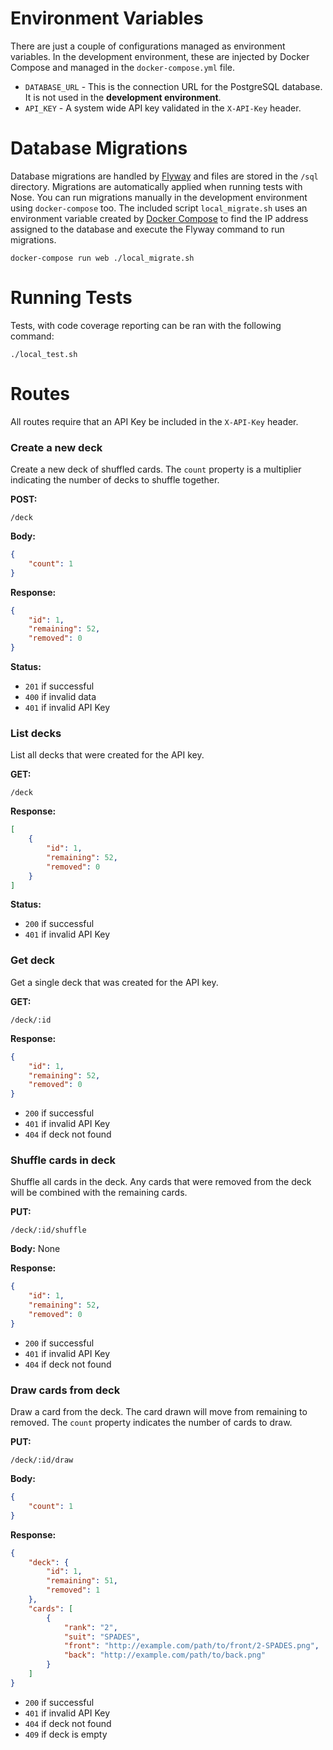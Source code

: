 Environment Variables
====================

There are just a couple of configurations managed as environment variables. In the development environment, these are injected by Docker Compose and managed in the `docker-compose.yml` file.

* `DATABASE_URL` - This is the connection URL for the PostgreSQL database. It is not used in the **development environment**.
* `API_KEY` - A system wide API key validated in the `X-API-Key` header.



Database Migrations
====================

Database migrations are handled by [Flyway](http://flywaydb.org/) and files are stored in the `/sql` directory. Migrations are automatically applied when running tests with Nose. You can run migrations manually in the development environment using `docker-compose` too. The included script `local_migrate.sh` uses an environment variable created by [Docker Compose](https://docs.docker.com/compose/env/) to find the IP address assigned to the database and execute the Flyway command to run migrations.

```
docker-compose run web ./local_migrate.sh
```



Running Tests
====================

Tests, with code coverage reporting can be ran with the following command:
```
./local_test.sh
```



Routes
====================

All routes require that an API Key be included in the `X-API-Key` header.



### Create a new deck

Create a new deck of shuffled cards. The `count` property is a multiplier indicating the number of decks to shuffle together.

**POST:**
```
/deck
```

**Body:**
```json
{
    "count": 1
}
```

**Response:**
```json
{
    "id": 1,
    "remaining": 52,
    "removed": 0
}
```

**Status:**

* `201` if successful
* `400` if invalid data
* `401` if invalid API Key



### List decks

List all decks that were created for the API key.

**GET:**
```
/deck
```

**Response:**
```json
[
    {
        "id": 1,
        "remaining": 52,
        "removed": 0
    }
]
```

**Status:**

* `200` if successful
* `401` if invalid API Key



### Get deck

Get a single deck that was created for the API key.

**GET:**
```
/deck/:id
```

**Response:**
```json
{
    "id": 1,
    "remaining": 52,
    "removed": 0
}
```

* `200` if successful
* `401` if invalid API Key
* `404` if deck not found



### Shuffle cards in deck

Shuffle all cards in the deck. Any cards that were removed from the deck will be combined with the remaining cards.

**PUT:**
```
/deck/:id/shuffle
```

**Body:** None

**Response:**
```json
{
    "id": 1,
    "remaining": 52,
    "removed": 0
}
```

* `200` if successful
* `401` if invalid API Key
* `404` if deck not found



### Draw cards from deck

Draw a card from the deck. The card drawn will move from remaining to removed. The `count` property indicates the number of cards to draw.

**PUT:**
```
/deck/:id/draw
```

**Body:**
```json
{
    "count": 1
}
```

**Response:**
```json
{
    "deck": {
        "id": 1,
        "remaining": 51,
        "removed": 1
    },
    "cards": [
        {
            "rank": "2",
            "suit": "SPADES",
            "front": "http://example.com/path/to/front/2-SPADES.png",
            "back": "http://example.com/path/to/back.png"
        }
    ]
}
```

* `200` if successful
* `401` if invalid API Key
* `404` if deck not found
* `409` if deck is empty
